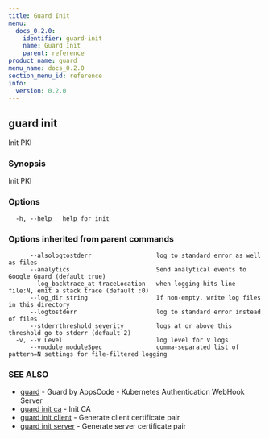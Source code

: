 ```yaml
---
title: Guard Init
menu:
  docs_0.2.0:
    identifier: guard-init
    name: Guard Init
    parent: reference
product_name: guard
menu_name: docs_0.2.0
section_menu_id: reference
info:
  version: 0.2.0
---
```


## guard init

Init PKI

### Synopsis

Init PKI

### Options

```
  -h, --help   help for init
```

### Options inherited from parent commands

```
      --alsologtostderr                  log to standard error as well as files
      --analytics                        Send analytical events to Google Guard (default true)
      --log_backtrace_at traceLocation   when logging hits line file:N, emit a stack trace (default :0)
      --log_dir string                   If non-empty, write log files in this directory
      --logtostderr                      log to standard error instead of files
      --stderrthreshold severity         logs at or above this threshold go to stderr (default 2)
  -v, --v Level                          log level for V logs
      --vmodule moduleSpec               comma-separated list of pattern=N settings for file-filtered logging
```

### SEE ALSO

* [guard](/docs/0.2.0/reference/guard)	 - Guard by AppsCode - Kubernetes Authentication WebHook Server
* [guard init ca](/docs/0.2.0/reference/guard_init_ca)	 - Init CA
* [guard init client](/docs/0.2.0/reference/guard_init_client)	 - Generate client certificate pair
* [guard init server](/docs/0.2.0/reference/guard_init_server)	 - Generate server certificate pair

